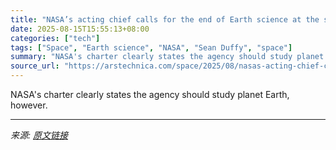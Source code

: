 ```yaml
---
title: "NASA’s acting chief calls for the end of Earth science at the space agency"
date: 2025-08-15T15:55:13+08:00
categories: ["tech"]
tags: ["Space", "Earth science", "NASA", "Sean Duffy", "space"]
summary: "NASA's charter clearly states the agency should study planet Earth, however."
source_url: "https://arstechnica.com/space/2025/08/nasas-acting-chief-calls-for-the-end-of-earth-science-at-the-space-agency/"
---
```


NASA's charter clearly states the agency should study planet Earth, however.

---

*来源: [原文链接](https://arstechnica.com/space/2025/08/nasas-acting-chief-calls-for-the-end-of-earth-science-at-the-space-agency/)*
